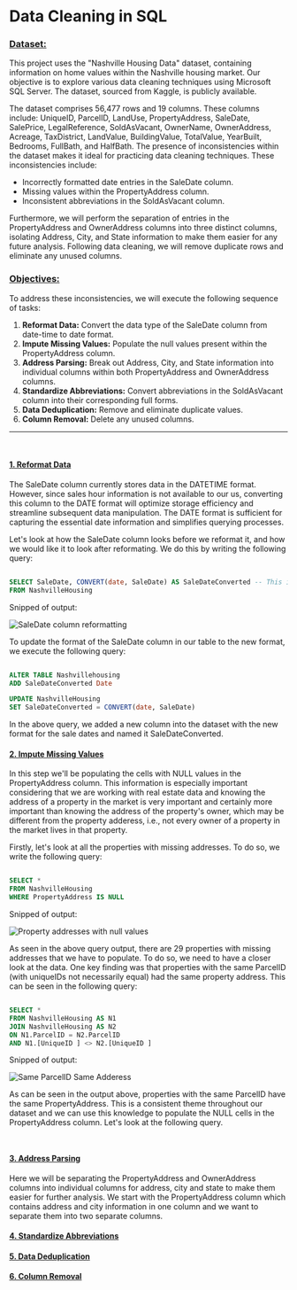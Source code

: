 # Data Cleaning in SQL

### <ins>Dataset:</ins> <br> 

This project uses the "Nashville Housing Data" dataset, containing information on home values within the Nashville housing market.  Our objective is to explore various data cleaning techniques using Microsoft SQL Server.  The dataset, sourced from Kaggle, is publicly available. 

The dataset comprises 56,477 rows and 19 columns. These columns include: UniqueID, ParcelID, LandUse, PropertyAddress, SaleDate, SalePrice, LegalReference, SoldAsVacant, OwnerName, OwnerAddress, Acreage, TaxDistrict, LandValue, BuildingValue, TotalValue, YearBuilt, Bedrooms, FullBath, and HalfBath. The presence of inconsistencies within the dataset makes it ideal for practicing data cleaning techniques. These inconsistencies include: 

- Incorrectly formatted date entries in the SaleDate column. 
- Missing values within the PropertyAddress column. 
- Inconsistent abbreviations in the SoldAsVacant column. 

Furthermore, we will perform the separation of entries in the PropertyAddress and OwnerAddress columns into three distinct columns, isolating Address, City, and State information to make them easier for any future analysis. Following data cleaning, we will remove duplicate rows and eliminate any unused columns.

### <ins>Objectives:</ins> <br> 

To address these inconsistencies, we will execute the following sequence of tasks: <br> 

1. **Reformat Data:** Convert the data type of the SaleDate column from date-time to date format. <br> 
2. **Impute Missing Values:** Populate the null values present within the PropertyAddress column. <br> 
3. **Address Parsing:** Break out Address, City, and State information into individual columns within both PropertyAddress and OwnerAddress columns. <br>
4. **Standardize Abbreviations:** Convert abbreviations in the SoldAsVacant column into their corresponding full forms. <br>
5. **Data Deduplication:** Remove and eliminate duplicate values. <br>
6. **Column Removal:** Delete any unused columns. <br>

-------------------------------------------------------------------------------------------------------------------  
<br>

#### <ins>1. Reformat Data</ins> <br>

The SaleDate column currently stores data in the DATETIME format. However, since sales hour information is not available to our us, converting this column to the DATE format will optimize storage efficiency and streamline subsequent data manipulation. The DATE format is sufficient for capturing the essential date information and simplifies querying processes.

Let's look at how the SaleDate column looks before we reformat it, and how we would like it to look after reformating. We do this by writing the following query:

```sql

SELECT SaleDate, CONVERT(date, SaleDate) AS SaleDateConverted -- This is to show how we want our data to look like.
FROM NashvilleHousing

```

Snipped of output: 

![SaleDate column reformatting](https://github.com/K-Seaba/SQL-Projects/assets/83554164/2ba3a3b2-ad67-45bb-82b2-38ccb5928eec)

To update the format of the SaleDate column in our table to the new format, we execute the following query:

```sql

ALTER TABLE Nashvillehousing
ADD SaleDateConverted Date

UPDATE NashvilleHousing
SET SaleDateConverted = CONVERT(date, SaleDate)

```

In the above query, we added a new column into the dataset with the new format for the sale dates and named it SaleDateConverted.  <br>

#### <ins>2. Impute Missing Values</ins> <br>

In this step we'll be populating the cells with NULL values in the PropertyAddress column. This information is especially important considering that we are working with real estate data and knowing the address of a property in the market is very important and certainly more important than knowing the address of the property's owner, which may be different from the property adderess, i.e., not every owner of a property in the market lives in that property. <br>

Firstly, let's look at all the properties with missing addresses. To do so, we write the following query: <br>

```sql

SELECT *
FROM NashvilleHousing
WHERE PropertyAddress IS NULL

```
Snipped of output: 

![Property addresses with null values](https://github.com/K-Seaba/SQL-Projects/assets/83554164/234ce080-c15d-4aa6-94f7-16696801ed29)

As seen in the above query output, there are 29 properties with missing addresses that we have to populate.  To do so, we need to have a closer look at the data. One key finding was that properties with the same ParcelID (with uniqueIDs not necessarily equal) had the same property address. This can be seen in the following query:

```sql

SELECT *
FROM NashvilleHousing AS N1
JOIN NashvilleHousing AS N2
ON N1.ParcelID = N2.ParcelID 
AND N1.[UniqueID ] <> N2.[UniqueID ]

```
Snipped of output: 

![Same ParcelID Same Adderess](https://github.com/K-Seaba/SQL-Projects/assets/83554164/da4e2f9d-358c-4ed9-bac7-99bdc531f955)

As can be seen in the output above, properties with the same ParcelID have the same PropertyAddress. This is a consistent theme throughout our dataset and we can use this knowledge to populate the NULL cells in the PropertyAddress column. Let's look at the following query.

```sql



```


#### <ins>3. Address Parsing</ins> <br>

Here we will be separating the PropertyAddress and OwnerAddress columns into individual columns for address, city and state to make them easier for further analysis. We start with the PropertyAddress column which contains address and city information in one column and we want to separate them into two separate columns.

#### <ins>4. Standardize Abbreviations</ins> <br>

#### <ins>5. Data Deduplication</ins> <br>

#### <ins>6. Column Removal</ins> <br>
